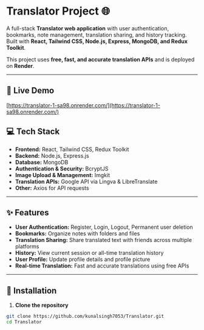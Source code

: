 # Translator Project 🌐

A full-stack **Translator web application** with user authentication, bookmarks, note management, translation sharing, and history tracking. Built with **React, Tailwind CSS, Node.js, Express, MongoDB, and Redux Toolkit**.  

This project uses **free, fast, and accurate translation APIs** and is deployed on **Render**.

---

## 🔗 Live Demo

[https://translator-1-sa98.onrender.com/](https://translator-1-sa98.onrender.com/)

## 💻 Tech Stack

- **Frontend:** React, Tailwind CSS, Redux Toolkit  
- **Backend:** Node.js, Express.js  
- **Database:** MongoDB  
- **Authentication & Security:** BcryptJS  
- **Image Upload & Management:** Imgkit  
- **Translation APIs:** Google API via Lingva & LibreTranslate  
- **Other:** Axios for API requests  

---

## ✨ Features

- **User Authentication:** Register, Login, Logout, Permanent user deletion  
- **Bookmarks:** Organize notes with folders and files  
- **Translation Sharing:** Share translated text with friends across multiple platforms  
- **History:** View current session or all-time translation history  
- **User Profile:** Update profile details and profile picture  
- **Real-time Translation:** Fast and accurate translations using free APIs  

---

## 🚀 Installation

1. **Clone the repository**

```bash
git clone https://github.com/kunalsingh7053/Translator.git
cd Translator

